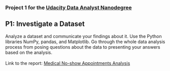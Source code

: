 ### Project 1 for the [Udacity Data Analyst Nanodegree](https://www.udacity.com/course/data-analyst-nanodegree--nd002)

## P1: Investigate a Dataset
Analyze a dataset and communicate your findings about it. Use the Python libraries NumPy, pandas, and Matplotlib. Go through the whole data analysis process from posing questions about the data to presenting your answers based on the analysis.<br>
<br>
Link to the report: [Medical No-show Appointments Analysis](https://janamalesova.github.io/Udacity-Data-Analyst-Nanodegree/P1/)<br>

